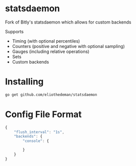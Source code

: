 statsdaemon
==========

Fork of Bitly's statsdaemon which allows for custom backends

Supports

* Timing (with optional percentiles)
* Counters (positive and negative with optional sampling)
* Gauges (including relative operations)
* Sets
* Custom backends

Installing
==========

```bash
go get github.com/eliothedeman/statsdaemon
```
Config File Format
====================

```javascript
{
	"flush_interval": "1s",
	"backends": {
		"console": {

		}
	}
}
```

